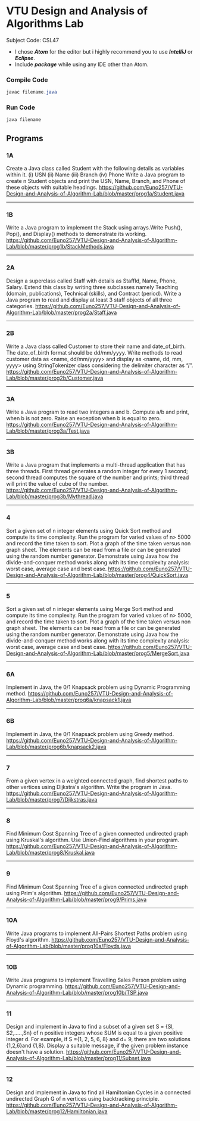 # VTU Design and Analysis of Algorithms Lab
Subject Code: CSL47
- I chose ***Atom*** for the editor but i highly recommend you to use ***IntelliJ*** or ***Eclipse***.
- Include ***package*** while using any IDE other than Atom.

### Compile Code
```java
javac filename.java
```
### Run Code
```java
java filename
```

## Programs

### 1A
Create a Java class called Student with the following details as variables within it. (i)	USN (ii)	Name (iii)	Branch (iv) Phone Write a Java program to create n Student objects and print the USN, Name, Branch, and Phone of these objects with suitable headings.
https://github.com/Euno257/VTU-Design-and-Analysis-of-Algorithm-Lab/blob/master/prog1a/Student.java

---
### 1B
Write a Java program to implement the Stack using arrays.Write Push(), Pop(), and Display() methods to demonstrate its working.
https://github.com/Euno257/VTU-Design-and-Analysis-of-Algorithm-Lab/blob/master/prog1b/StackMethods.java

---
### 2A
Design a superclass called Staff with details as StaffId, Name, Phone, Salary. Extend this class by writing three subclasses namely Teaching (domain, publications), Technical (skills), and Contract (period). Write a Java program to read and display at least 3 staff objects of all three categories.
https://github.com/Euno257/VTU-Design-and-Analysis-of-Algorithm-Lab/blob/master/prog2a/Staff.java

---
### 2B
Write a Java class called Customer to store their name and date_of_birth. The date_of_birth format should be dd/mm/yyyy. Write methods to read customer data as <name, dd/mm/yyyy> and display as <name, dd, mm, yyyy> using StringTokenizer class considering the delimiter character as “/”.
https://github.com/Euno257/VTU-Design-and-Analysis-of-Algorithm-Lab/blob/master/prog2b/Customer.java

---
### 3A
Write a Java program to read two integers a and b. Compute a/b and print, when b is not zero. Raise an exception when b is equal to zero.
https://github.com/Euno257/VTU-Design-and-Analysis-of-Algorithm-Lab/blob/master/prog3a/Test.java

---
### 3B
Write a Java program that implements a multi-thread application that has three threads. First thread generates a random integer for every 1 second; second thread computes the square of the number and prints; third thread will print the value of cube of the number.
https://github.com/Euno257/VTU-Design-and-Analysis-of-Algorithm-Lab/blob/master/prog3b/Mythread.java

---
### 4
Sort a given set of n integer elements using Quick Sort method and compute its time complexity. Run the program for varied values of n> 5000 and record the time taken to sort. Plot a graph of the time taken versus non graph sheet. The elements can be read from a file or can be generated using the random number generator. Demonstrate using Java how the divide-and-conquer method works along with its time complexity analysis: worst case, average case and best case.
https://github.com/Euno257/VTU-Design-and-Analysis-of-Algorithm-Lab/blob/master/prog4/QuickSort.java

---
### 5
Sort a given set of n integer elements using Merge Sort method and compute its time complexity. Run the program for varied values of n> 5000, and record the time taken to sort. Plot a graph of the time taken versus non graph sheet. The elements can be read from a file or can be generated using the random number generator. Demonstrate using Java how the divide-and-conquer method works along with its time complexity analysis: worst case, average case and best case.
https://github.com/Euno257/VTU-Design-and-Analysis-of-Algorithm-Lab/blob/master/prog5/MergeSort.java

---
### 6A
Implement in Java, the 0/1 Knapsack problem using Dynamic Programming method.
https://github.com/Euno257/VTU-Design-and-Analysis-of-Algorithm-Lab/blob/master/prog6a/knapsack1.java

---
### 6B
Implement in Java, the 0/1 Knapsack problem using Greedy method.
https://github.com/Euno257/VTU-Design-and-Analysis-of-Algorithm-Lab/blob/master/prog6b/knapsack2.java

---
### 7
From a given vertex in a weighted connected graph, find shortest paths to other vertices using Dijkstra's algorithm. Write the program in Java.
https://github.com/Euno257/VTU-Design-and-Analysis-of-Algorithm-Lab/blob/master/prog7/Dijkstras.java

---
### 8
Find Minimum Cost Spanning Tree of a given connected undirected graph using Kruskal's algorithm. Use Union-Find algorithms in your program.
https://github.com/Euno257/VTU-Design-and-Analysis-of-Algorithm-Lab/blob/master/prog8/Kruskal.java

---
### 9
Find Minimum Cost Spanning Tree of a given connected undirected graph using Prim's algorithm.
https://github.com/Euno257/VTU-Design-and-Analysis-of-Algorithm-Lab/blob/master/prog9/Prims.java

---
### 10A
Write Java programs to implement All-Pairs Shortest Paths problem using Floyd's algorithm.
https://github.com/Euno257/VTU-Design-and-Analysis-of-Algorithm-Lab/blob/master/prog10a/Floyds.java

---
### 10B
Write Java programs to implement Travelling Sales Person problem using Dynamic programming.
https://github.com/Euno257/VTU-Design-and-Analysis-of-Algorithm-Lab/blob/master/prog10b/TSP.java

---
### 11
Design and implement in Java to find a subset of a given set S = {Sl, S2,.....,Sn} of n positive integers whose SUM is equal to a given positive integer d. For example, if S ={1, 2, 5, 6, 8} and d= 9, there are two solutions {1,2,6}and {1,8}. Display a suitable message, if the given problem instance doesn't have a solution.
https://github.com/Euno257/VTU-Design-and-Analysis-of-Algorithm-Lab/blob/master/prog11/Subset.java

---
### 12
Design and implement in Java to find all Hamiltonian Cycles in a connected undirected Graph G of n vertices using backtracking principle.
https://github.com/Euno257/VTU-Design-and-Analysis-of-Algorithm-Lab/blob/master/prog12/Hamiltonian.java
